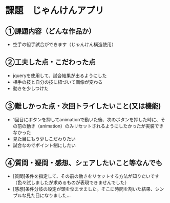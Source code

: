 # 課題　じゃんけんアプリ

## ①課題内容（どんな作品か）
- 空手の組手試合ができます（じゃんけん構造使用）

## ②工夫した点・こだわった点
- jqueryを使用して、試合結果が出るようにした
- 相手の技と自分の技に紐づいて画像が変わる
- 動きを少しつけた

## ③難しかった点・次回トライしたいこと(又は機能)
- 1回目にボタンを押してanimationで動いた後、次のボタンを押した時に、その前の動き（animation）のみリセットされるようにしたかったが実装できなかった
- 見た目にもう少しこだわりたい
- 試合なのでポイント制にしたい

## ④質問・疑問・感想、シェアしたいこと等なんでも
- [質問]条件を指定して、その前の動きをリセットする方法が知りたいです（色々試しましたが求めるものが表現できませんでした）
- [感想]条件分岐の設定が頭を悩ませました。そこに時間を割いた結果、シンプルな見た目になりました…
